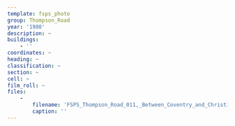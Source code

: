 ```yaml
---
template: fsps_photo
group: Thompson_Road
year: '1980'
description: ~
buildings:
    - ''
coordinates: ~
heading: ~
classification: ~
section: ~
cell: ~
film_roll: ~
files:
    -
        filename: 'FSPS_Thompson_Road_011,_Between_Coventry_and_Christina,_State_Engineering,_1-1-B,_1980.png'
        caption: ''
---
```

